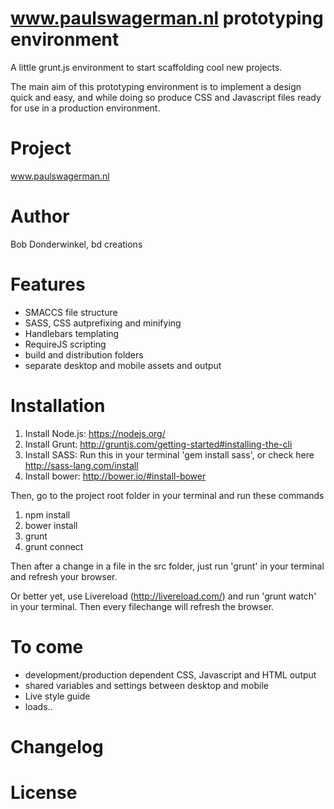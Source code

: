 # www.paulswagerman.nl prototyping environment
A little grunt.js environment to start scaffolding cool new projects. 

The main aim of this prototyping environment is to implement a design quick and easy, and while doing so produce CSS and Javascript files ready for use in a production environment.

# Project

www.paulswagerman.nl

# Author

Bob Donderwinkel, bd creations

# Features

* SMACCS file structure
* SASS, CSS autprefixing and minifying
* Handlebars templating
* RequireJS scripting
* build and distribution folders
* separate desktop and mobile assets and output

# Installation

1. Install Node.js: https://nodejs.org/
2. Install Grunt: http://gruntjs.com/getting-started#installing-the-cli
3. Install SASS: Run this in your terminal 'gem install sass', or check here http://sass-lang.com/install
4. Install bower: http://bower.io/#install-bower

Then, go to the project root folder in your terminal and run these commands 

1. npm install
2. bower install
3. grunt
4. grunt connect

Then after a change in a file in the src folder, just run 'grunt' in your terminal and refresh your browser.

Or better yet, use Livereload (http://livereload.com/) and run 'grunt watch' in your terminal. Then every filechange will refresh the browser.


# To come

* development/production dependent CSS, Javascript and HTML output
* shared variables and settings between desktop and mobile
* Live style guide
* loads..


# Changelog


# License